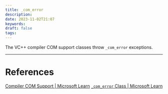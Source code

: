 ```yaml
---
title: _com_error
description: 
date: 2023-11-02T21:07
keywords: 
draft: false
tags:
---
```

The VC++ compiler COM support classes throw `_com_error` exceptions.

---
# References

[Compiler COM Support | Microsoft Learn](https://learn.microsoft.com/en-us/cpp/cpp/compiler-com-support?view=msvc-170)
[`_com_error` Class | Microsoft Learn](https://learn.microsoft.com/en-us/cpp/cpp/com-error-class?view=msvc-170)
